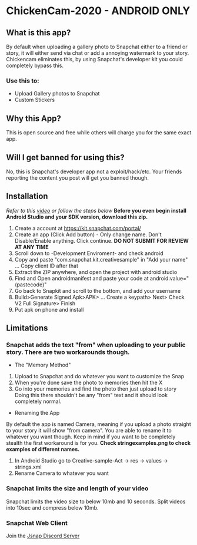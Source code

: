 # ChickenCam-2020 - ANDROID ONLY

## What is this app?
By default when uploading a gallery photo to Snapchat either to a friend or story, it will either send via chat or add a annoying watermark to your story. Chickencam eliminates this, by using Snapchat's developer kit you could completely bypass this.

### Use this to:
* Upload Gallery photos to Snapchat
* Custom Stickers

## Why this App?
This is open source and free while others will charge you for the same exact app.

## Will I get banned for using this?
No, this is Snapchat's developer app not a exploit/hack/etc. Your friends reporting the content you post will get you banned though.

## Installation
*Refer to this [video](https://youtu.be/2FkhBCqLKNY) or follow the steps below*
**Before you even begin install Android Studio and your SDK version, download this zip.**
1. Create a account at https://kit.snapchat.com/portal/
  2. Create an app (Click Add button) - Only change name. Don't Disable/Enable anything. Click continue.
  **DO NOT SUBMIT FOR REVIEW AT ANY TIME**
  4. Scroll down to -Development Enviroment- and check android
  5. Copy and paste "com.snapchat.kit.creativesample" in "Add your name" ... Copy client ID after that
  6. Extract the ZIP anywhere, and open the project with android studio
  7. Find and Open androidmanifest and paste your code at android:value="(pastecode)"
  8. Go back to Snapkit and scroll to the bottom, and add your username
  9. Build>Generate Signed Apk>APK> ... Create a keypath> Next> Check V2 Full Signature> Finish
  10. Put apk on phone and install
  
  ## Limitations
  ### Snapchat adds the text "from" when uploading to your public story. There are two workarounds though.
  * The "Memory Method"
  1. Upload to Snapchat and do whatever you want to customize the Snap
  2. When you're done save the photo to memories then hit the X
  3. Go into your memories and find the photo then just upload to story
  Doing this there shouldn't be any "from" text and it should look completely normal.
  * Renaming the App
  
  By default the app is named Camera, meaning if you upload a photo straight to your story it will show "from camera". You are able to rename it to whatever you want though. Keep in mind if you want to be completely stealth the first workaround is for you. **Check stringexamples.png to check examples of different names.**
  1. In Android Studio go to Creative-sample-Act -> res -> values -> strings.xml
  2. Rename Camera to whatever you want
  
  ### Snapchat limits the size and length of your video
  Snapchat limits the video size to below 10mb and 10 seconds. Split videos into 10sec and compress below 10mb.
  
  ### Snapchat Web Client
  Join the [Jsnap Discord Server](https://discord.gg/yp4KfB5)
  
